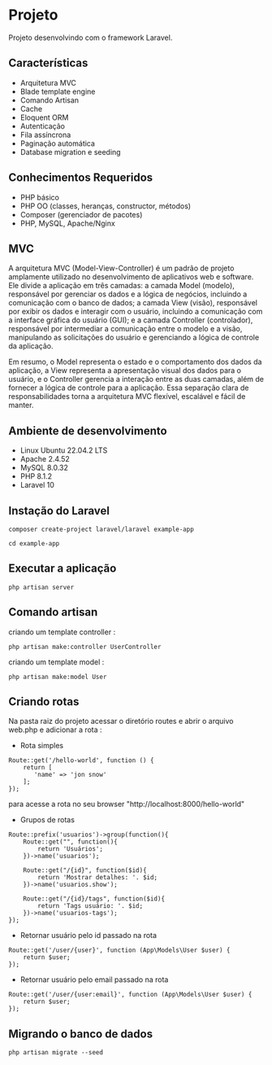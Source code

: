 # Projeto

Projeto desenvolvindo com o framework Laravel.

## Características

- Arquitetura MVC
- Blade template engine
- Comando Artisan
- Cache
- Eloquent ORM
- Autenticação
- Fila assíncrona
- Paginação automática
- Database migration e seeding

## Conhecimentos Requeridos

- PHP básico
- PHP OO (classes, heranças, constructor, métodos)
- Composer (gerenciador de pacotes)
- PHP, MySQL, Apache/Nginx

## MVC

A arquitetura MVC (Model-View-Controller) é um padrão de projeto amplamente utilizado no desenvolvimento de aplicativos web e software. Ele divide a aplicação em três camadas: a camada Model (modelo), responsável por gerenciar os dados e a lógica de negócios, incluindo a comunicação com o banco de dados; a camada View (visão), responsável por exibir os dados e interagir com o usuário, incluindo a comunicação com a interface gráfica do usuário (GUI); e a camada Controller (controlador), responsável por intermediar a comunicação entre o modelo e a visão, manipulando as solicitações do usuário e gerenciando a lógica de controle da aplicação.

Em resumo, o Model representa o estado e o comportamento dos dados da aplicação, a View representa a apresentação visual dos dados para o usuário, e o Controller gerencia a interação entre as duas camadas, além de fornecer a lógica de controle para a aplicação. Essa separação clara de responsabilidades torna a arquitetura MVC flexível, escalável e fácil de manter.

## Ambiente de desenvolvimento
- Linux Ubuntu 22.04.2 LTS
- Apache 2.4.52
- MySQL 8.0.32
- PHP 8.1.2
- Laravel 10

## Instação do Laravel
```
composer create-project laravel/laravel example-app

cd example-app
```
## Executar a aplicação
```
php artisan server
```
## Comando artisan
criando um template controller :
```
php artisan make:controller UserController
```
criando um template model :
```
php artisan make:model User
```

## Criando rotas
Na pasta raiz do projeto acessar o diretório routes e abrir o arquivo web.php e adicionar a rota :
- Rota simples
```
Route::get('/hello-world', function () {
    return [
       'name' => 'jon snow'
    ];
});
```
para acesse a rota no seu browser "http://localhost:8000/hello-world"

- Grupos de rotas
```
Route::prefix('usuarios')->group(function(){
    Route::get("", function(){
        return 'Usuários';
    })->name('usuarios');

    Route::get("/{id}", function($id){
        return 'Mostrar detalhes: '. $id;
    })->name('usuarios.show');

    Route::get("/{id}/tags", function($id){
        return 'Tags usuário: '. $id;
    })->name('usuarios-tags');
});
```
- Retornar usuário pelo id passado na rota
```
Route::get('/user/{user}', function (App\Models\User $user) {
    return $user;
});
```
- Retornar usuário pelo email passado na rota
```
Route::get('/user/{user:email}', function (App\Models\User $user) {
    return $user;
});
```

## Migrando o banco de dados
```
php artisan migrate --seed
```

